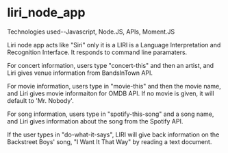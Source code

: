# liri_node_app
Technologies used--Javascript, Node.JS, APIs, Moment.JS

Liri node app acts like "Siri" only it is a  LIRI is a Language Interpretation and Recognition Interface. It responds to command line paramaters. 

For concert information, users type "concert-this" and then an artist, and Liri gives venue information from BandsInTown API. 

For movie information, users type in "movie-this" and then the movie name, and Liri gives movie informaiton for OMDB API. If no movie is given, it will default to 'Mr. Nobody'.

For song information, users type in "spotify-this-song" and a song name, and Liri gives information about the song from the Spotify API. 

If the user types in "do-what-it-says", LIRI will give back information on the Backstreet Boys' song, "I Want It That Way" by reading a text document.


